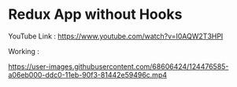 # Redux App without Hooks

YouTube Link : https://www.youtube.com/watch?v=I0AQW2T3HPI


Working : 


https://user-images.githubusercontent.com/68606424/124476585-a06eb000-ddc0-11eb-90f3-81442e59496c.mp4

